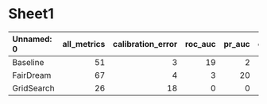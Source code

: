 # Sheet1

| Unnamed: 0   |   all_metrics |   calibration_error |   roc_auc |   pr_auc |   overall_positive_rate |   false_positive_rate |   true_positive_rate |
|:-------------|--------------:|--------------------:|----------:|---------:|------------------------:|----------------------:|---------------------:|
| Baseline     |            51 |                   3 |        19 |        2 |                       7 |                    10 |                   10 |
| FairDream    |            67 |                   4 |         3 |       20 |                      14 |                    13 |                   13 |
| GridSearch   |            26 |                  18 |         0 |        0 |                       4 |                     2 |                    2 |


